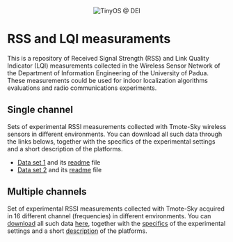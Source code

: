 <p align="center">
<img src="https://dl.dropboxusercontent.com/u/4933731/tinyosdei-logo-small.jpg" alt="TinyOS @ DEI" />
</a>
</p>


# RSS and LQI measuraments

This is a repository of Received Signal Strength (RSS) and Link Quality Indicator (LQI) measurements collected in the Wireless Sensor Network of the Department of Information Engineering of the University of Padua. These measurements could be used for indoor localization algorithms evaluations and radio communications experiments.

## Single channel

Sets of experimental RSSI measurements collected with Tmote-Sky wireless sensors in different environments. You can download all such data through the links belows, together with the specifics of the experimental settings and a short description of the platforms.

 * [Data set 1](https://github.com/r4m/rssi-data/blob/master/20101109/20101109_Automatica_Fixed_Sensor_Campaign_PUBLIC.zip) and its [readme](https://github.com/r4m/rssi-data/blob/master/20101109/README_20101109.txt) file
 * [Data set 2](https://github.com/r4m/rssi-data/blob/master/20110201/20110201_Automatica_Mobile_Sensor_Campaign_PUBLIC.zip) and its [readme](https://github.com/r4m/rssi-data/blob/master/20110201/README_20110201.txt) file

## Multiple channels

Set of experimental RSSI measurements collected with Tmote-Sky acquired in 16 different channel (frequencies) in different environments. You can [download](https://github.com/r4m/rssi-data/blob/master/20110414/20110414_Automatica_Fixed_Sensor_Campaign_16_Channels_PUBLIC.zip) all such data [here](https://github.com/r4m/rssi-data/blob/master/20110414/20110414_Automatica_Fixed_Sensor_Campaign_16_Channels_PUBLIC.zip), together with the [specifics](https://github.com/r4m/rssi-data/blob/master/20110414/README_20110414.txt) of the experimental settings and a short [description](https://github.com/r4m/rssi-data/blob/master/20110414/README_20110414.txt) of the platforms.


